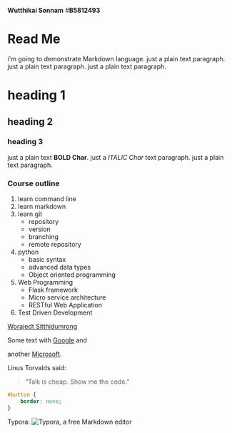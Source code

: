 ﻿**Wutthikai Sonnam**
#**B5812493**
# Read Me

i'm going to demonstrate Markdown language. just a plain text paragraph. just a plain text paragraph. just a plain text paragraph.

# heading 1
## heading 2
### heading 3

just a plain text **BOLD Char**. just a _ITALIC Char_ text paragraph. just a plain text paragraph.

### Course outline

1. learn command line
2. learn markdown
3. learn git
      * repository
      * version
      * branching
      * remote repository
4. python
      * basic syntax
      * advanced data types
      * Object oriented programming
5. Web Programming
      * Flask framework
      * Micro service architecture
      * RESTful Web Application
6. Test Driven Development

[Worajedt Sitthidumrong](mailto:[sjedt@3ddaily.com](mailto:sjedt@3ddaily.com))

Some text with [Google][1] and

another [Microsoft][2].

[1]: http://google.com/	"Google"
[2]: http://microsoft.com/	"Microsoft"

Linus Torvalds said:
> “Talk is cheap. Show me the code.”

```css
#button {
    border: none;
}
```

Typora: ![Typora, a free Markdown editor](<https://typora.io/img/favicon-64.png> "Logo")
